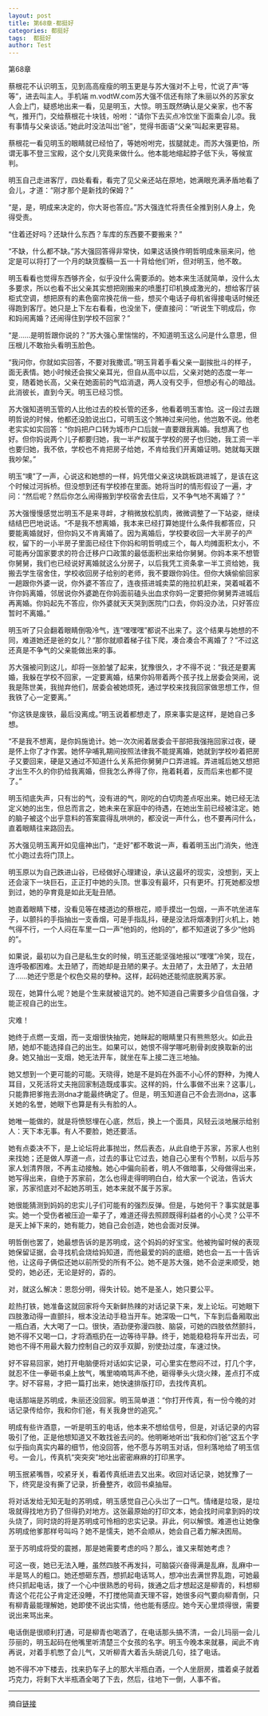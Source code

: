 ```yaml
---
layout: post
title: 第68章-都挺好
categories: 都挺好
tags:  都挺好
author: Test
---
```


第68章

蔡根花不认识明玉，见到高高瘦瘦的明玉更是与苏大强对不上号，忙说了声“等等”，进去叫主人。手机端 m.vodtW.com苏大强不信还有除了朱丽以外的苏家女人会上门，疑惑地出来一看，见是明玉，大惊。明玉既然确认是父亲家，也不客气，推开门，交给蔡根花十块钱，吩咐：“请你下去买点冷饮坐下面乘会儿凉。我有事情与父亲谈话。”她此时没法叫岀“爸”，觉得书面语“父亲”叫起来更容易。



蔡根花一看见明玉的眼睛就已经怕了，等她吩咐完，拔腿就走。而苏大强更怕，所谓无事不登三宝殿，这个女儿究竟来做什么。他本能地缩起脖子低下头，等候宣判。



明玉自己走进客厅，四处看看，看完了见父亲还站在原地，她满眼充满矛盾地看了会儿，才道：“刚才那个是新找的保姆？”



“是，是，明成来决定的，你大哥也答应。”苏大强连忙将责任全推到别人身上，免得受责。



“住着还好吗？还缺什么东西？车库的东西要不要搬来？”



“不缺，什么都不缺。”苏大强回答得非常快，如果这话换作明哲明成朱丽来问，他定是可以将打了一个月的缺货腹稿一五一十背给他们听，但对明玉，他不敢。



明玉看看也觉得东西够齐全，似乎没什么需要添的。她本来生活就简单，没什么太多要求，所以也看不出父亲其实想把刚搬来的喷墨打印机换成激光的，想给客厅装柜式空调，想把原有的素色窗帘换花俏一些，想买个电话子母机省得接电话时候还得跑到客厅。她只是上下左右看看，也没坐下，便直接问：“听说生下明成后，你和妈闹离婚？还闹得住到学校不回家？”



“是……是明哲跟你说的？”苏大强心里惴惴的，不知道明玉这么问是什么意思，但压根儿不敢抬头看明玉脸色。



“我问你，你就如实回答，不要对我撒谎。”明玉背着手看父亲一副挨批斗的样子，面无表情。她小时候还会挨父亲耳光，但自从高中以后，父亲对她的态度一年一变，随着她长高，父亲在她面前的气焰消退，两人没有交手，但想必有心的暗战。此消彼长，直到今天。明玉已经习惯。



苏大强知道明玉管的人比他过去的校长管的还多，他看着明玉害怕。这一段过去跟明哲说的时候，他都还没脸说出口，可明玉这个煞神过来问他，他岂敢不说。他老老实实如实回答：“你妈把户口转为城市户口后就一直要跟我离婚。我想离了也好。但你妈说两个儿子都要归她，我一半产权属于学校的房子也归她，我工资一半也要归她，我不依，学校也不肯把房子给她，不肯给我们开离婚证明。她就每天跟我吵架。”



明玉“噢”了一声，心说这和她想的一样，妈凭借父亲这块跳板跳进城了，是该在这个时候过河拆桥。但没想到还有学校掺在里面。她将当时的情形假设了一遍，才问：“然后呢？然后你怎么闹得搬到学校宿舍去住后，又不争气地不离婚了？”



苏大强慢慢感觉岀明玉不是来寻衅，才稍微放松肌肉，微微调整了一下站姿，继续结结巴巴地说话。“不是我不想离婚，我本来已经打算她提什么条件我都答应，只要能离婚就好，但你妈又不肯离婚了。因为离婚后，学校要收回一大半房子的产权，留下的一小半房子里面已经住下你妈和明哲明成三个，每人均摊面积太小，不可能再分国家要求的符合迁移户口政策的最低面积出来给你舅舅。你妈本来不想管你舅舅，我们也已经说好离婚就这么分房子，以后我凭工资条拿一半工资给她，我搬去学生宿舍住，学校收回房子给别的老师，我不要跟你妈住。但你大姨偷偷回家一趟跟你外婆一说，你外婆不答应了，连夜搭进城卖菜的拖拉机赶来，哭着喊着不许你妈离婚，邻居说你外婆跪在你妈面前磕头出血求你妈一定要把你舅舅弄进城后再离婚。你妈起先不答应，你外婆就天天哭到医院门口去，你妈没办法，只好答应暂时不离婚。”



明玉听了只会翻着眼睛倒吸冷气，连“嘿嘿嘿”都说不出来了。这个结果与她想的不同，难道她还是爸的女儿？“那你就顺着梯子往下爬，凑合凑合不离婚了？”不过这还真是不争气的父亲能做出来的事。



苏大强被问到这儿，却将一张脸皱了起来，犹豫很久，才不得不说：“我还是要离婚，我躲在学校不回家，一定要离婚，结果你妈带着两个孩子找上居委会哭闹，说我是陈世美，我抛弃他们，居委会被她烦死，通过学校来找我回家做思想工作，但我铁了心一定要离。”



“你这铁是废铁，最后没离成。”明玉说着都想走了，原来事实是这样，是她自己多想。



“不是我不想离，是你妈施诡计。她一次次闹着居委会干部把我强拖回家过夜，硬是怀上你了才作罢。她怀孕哺乳期间按照法律我不能提离婚，她就到学校吵着把房子又要回来，硬是又通过不知道什么关系把你舅舅户口弄进城。弄进城后她又想把才出生不久的你扔给我离婚，但我怎么养得了你，拖着耗着，反而后来也都不提了。”



明玉彻底失声，只有岀的气，没有进的气，刚吃的白切肉差点呕出来。她已经无法定义她的出生，但总而言之，她未来在家庭中的待遇，在她出生前已经被注定。她的脑子被这个出乎意料的答案震得乱哄哄的，都没说一声什么，也不要再问什么，直着眼睛往来路回去。



苏大强见明玉离开如见瘟神出门，“走好”都不敢说一声，看着明玉出门消失，他连忙小跑过去将门顶上。



明玉原以为自己跌进山谷，已经做好心理建设，承认这最坏的现实，没想到，天上还会滚下一块巨石，正正打中她的头顶。世事没有最坏，只有更坏。打死她都没想到过，她的孕育竟是如此无耻丑陋。



她直着眼睛下楼，没看见等在楼道边的蔡根花，顺手摸岀一包烟，一声不吭坐进车子，以颤抖的手指抽出一支香烟，可是手指乱抖，硬是没法将烟凑到打火机上，她气得不行，一个人闷在车里一口一声“他妈的，他妈的”，都不知道说了多少“他妈的”。



如果说，最初以为自己是私生女的时候，明玉还能坚强地报以“嘿嘿”冷笑，现在，连呼吸都困难。太丑陋了，而她却是丑陋的果子。太丑陋了，太丑陋了，太丑陋了……她还宁愿是个权色交易的孽种。这样，起码她还能彻底脱离苏家。



现在，她算什么呢？她是个生来就被诅咒的。她不知道自己需要多少自信自强，才能正视自己的出生。



灾难！



她终于点燃一支烟，而一支烟很快抽完，她眯起的眼睛里只有熊熊怒火。如此丑陋，她却不能选择自己的出生。如果可以，她恨不得学哪吒剔骨剥皮换取新的出身。她又抽出一支烟，她无法开车，就坐在车上接二连三地抽。



她又想到一个更可能的可能。天晓得，她是不是妈在外面不小心怀的野种，为掩人耳目，又死活将丈夫拖回家制造既成事实。这样的妈，什么事做不出来？这事儿，只能靠把爹拖去测dna才能最终确定了。但是，明玉知道自己不会去测dna，这事关她的名誉，她眼下也算是有头有脸的人。



她唯一能做的，就是将愤怒埋在心底，然后，换上一个面具，风轻云淡地展示给别人：天下本无事。有人不要脸，她还要活。



她有点委决不下，是上论坛将此事抛岀，然后表态，从此自绝于苏家，苏家人也别来找她；还是做人厚道一点，过去的事让它过去，她自己心里有个节制，以后与苏家人划清界限，不再主动接触。她心中偏向前者，明人不做暗事，父母做得出来，她写得出来，自绝于苏家前，怎么也得走得明明白白，给大家一个说法，告诉大家，苏家彻底对不起她苏明玉，她本来就不属于苏家。



她很能猜测到妈妈的忠实儿子们可能有的强烈反弹。但是，与她何干？事实就是事实。她一个受伤者被压迫一辈子了，难道还得去照顾既得利益者的小心灵？公平不是天上掉下来的，她有能力，她自己会创造，她也会面对反弹。



明哲倒也罢了，她最想告诉的是苏明成，这个妈妈的好宝宝。他被拘留时候的表现她保留证据，会寻找机会烧给妈知道，而他最爱的妈的底细，她也会一五一十告诉他，让这母子俩偿还她以前所受的所有不公。她不是苏大强，她不会逆来顺受，她受的，她必还，无论是好的，孬的。



对，就这么解决：恩怨分明，得失计较。她不是圣人，她只要公平。



趁热打铁，她准备这就回家将今天新鲜热辣的对话记录下来，发上论坛。可她眼下四肢激动得一直颤抖，根本没法动手稳当开车。她深吸一口气，下车到后备厢取出一瓶白酒，大大喝了一口。很快，酒劲便弥漫四肢、脑袋，可她的四肢依然颤抖，她不得不又喝一口，才将酒瓶扔在一边等待平静。终于，她能稳稳将车开岀去，可她也不得不用最大毅力控制自己的双手双脚，别使劲过度，车速过快。



好不容易回家，她打开电脑便将对话如实记录，可心里实在憋闷不过，打几个字，就忍不住一拳砸书桌上放气，嘴里喃喃骂声不绝，砸得拳头火烧火辣，差点打不成字。好不容易，才把一篇打出来，她快速排版打印，去找传真机。



电话那端是苏明成，朱丽还没回家。明玉简单道：“你打开传真，有一份今晚的对话记录传给你，我和你们爸，有关我身世的追究。”



明成有些许酒意，一听是明玉的电话，他本来不想给信号，但是，对话记录的内容吸引了他，正是他想知道又不敢找爸去问的。他明晰地听岀“我和你们爸”这五个字似乎指向真实内幕的细节，他没回答，他不愿与苏明玉对话，但利落地给了明玉信号。一会儿，传真机“突突突”地吐出密密麻麻的打印黑字。



明玉抿紧嘴唇，咬紧牙关，看着传真纸进去又出来。收回对话记录，她犹豫了一下，终究是没有撕了记录，折叠整齐，收回书桌抽屉。



将对话发给无知无耻的苏明成，明玉感觉自己心头岀了一口气。情绪是垃圾，是垃圾就得找地方扔了但得扔对地方。这张最原始的打印文本，她会找时间拿到妈的坟头烧了，同时烧的将是苏明成可怜相的忠实记录。非此，何以解恨。难道也让她像苏明成他爹那样号叫吗？她不是懦夫，她不会顺从，她会自己着力解决困局。



至于苏明成将受的震撼，那是她需要考虑的吗？那么，谁又来帮她考虑？



可这一夜，她已无法入睡，虽然四肢不再发抖，可脑袋兴奋得满是乱麻，乱麻中一半是骂人的粗口。她还想砸东西，想抓起电话骂人，想冲出去满世界乱跑，可她最终只抓起电话，拨了一个心中很熟悉的号码，拨通之后才想起这是柳青的，料想柳青这个花花公子肯定还没睡，不打搅他简直天理不容，她很多闷气要向柳青倒，只有柳青最能理解她，她即使不说出实情，他也能有感应。她今天心里烦得很，需要说出来骂出来。



电话倒是很顺利打通，可是柳青也喝酒了，在电话那头搞不清，一会儿玛丽一会儿莎丽的，明玉起码在他嘴里听清楚三个女孩的名字。明玉今晚本来就暴，闻此不肯再说，对着手机憋了会儿气，又听柳青大着舌头胡说几句，挂了电话。



她不得不冲下楼去，找来扔车子上的那大半瓶白酒，一个人坐厨房，擂着桌子就着巧克力，将剩下大半瓶酒全喝了下去，然后，往地下一倒，人事不省。







*****

摘自[链接](https://m.vodtw.com/wapbook-53717-32938842/)